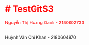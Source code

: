 <h1 style="color: red"># TestGitS3</h1>
<p style="color: red">Nguyễn Thị Hoàng Oanh - 2180602733</p> <br/>
Huỳnh Văn Chí Khan - 2180604870
